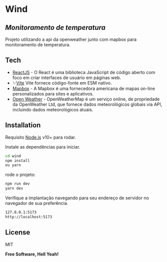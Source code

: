 # Wind
## _Monitoramento de temperatura_

Projeto utilizando a api da openweather junto com mapbox para monitoramento de temperatura.

## Tech

- [ReactJS] - O React é uma biblioteca JavaScript de código aberto com foco em criar interfaces de usuário em páginas web.
- ✨[Vite] Vite fornece código-fonte em ESM nativo.
- [Mapbox] - A Mapbox é uma fornecedora americana de mapas on-line personalizados para sites e aplicativos.
- [Open Weather] - OpenWeatherMap é um serviço online, de propriedade da OpenWeather Ltd, que fornece dados meteorológicos globais via API, incluindo dados meteorológicos atuais.

## Installation
Requisito [Node.js](https://nodejs.org/) v10+ para rodar.

Instale as dependências para iniciar.

```sh
cd wind
npm install
ou yarn
```


rode o projeto:

```sh
npm run dev
yarn dev
```


Verifique a implantação navegando para seu endereço de servidor no navegador de sua preferência.

```sh
127.0.0.1:5173
http://localhost:5173
```

## License

MIT

**Free Software, Hell Yeah!**

[//]: # (These are reference links used in the body of this note and get stripped out when the markdown processor does its job. There is no need to format nicely because it shouldn't be seen. Thanks SO - http://stackoverflow.com/questions/4823468/store-comments-in-markdown-syntax)

   [Vite]: <https://vitejs.devr>
   [Mapbox]: <https://www.mapbox.com>
   [ReactJS]: <https://pt-br.reactjs.org>
   [Open Weather]: <https://openweathermap.org/api>
